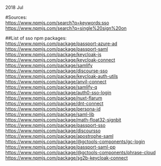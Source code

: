   
2018 Jul  
  
#Sources:    
https://www.npmjs.com/search?q=keywords:sso  
https://www.npmjs.com/search?q=single%20sign%20on  
  
##List of sso npm packages:    
https://www.npmjs.com/package/passport-azure-ad  
https://www.npmjs.com/package/passport-saml  
https://www.npmjs.com/package/keycloak-js  
https://www.npmjs.com/package/keycloak-connect  
https://www.npmjs.com/package/samlify  
https://www.npmjs.com/package/discourse-sso  
https://www.npmjs.com/package/keycloak-auth-utils  
https://www.npmjs.com/package/anvil-connect  
https://www.npmjs.com/package/samlify-q  
https://www.npmjs.com/package/auth0-sso-login  
https://www.npmjs.com/package/nuxt-flarum  
https://www.npmjs.com/package/dnt-connect  
https://www.npmjs.com/package/persona-id  
https://www.npmjs.com/package/saml-lib  
https://www.npmjs.com/package/math-float32-signbit  
https://www.npmjs.com/package/passport-sso  
https://www.npmjs.com/package/discoursso  
https://www.npmjs.com/package/apostrophe-saml  
https://www.npmjs.com/package/@gctools-components/gc-login  
https://www.npmjs.com/package/passport-saml-pp  
https://www.npmjs.com/package/@gctools-components/phrase-cloud  
https://www.npmjs.com/package/sg2b-keycloak-connect  
  
